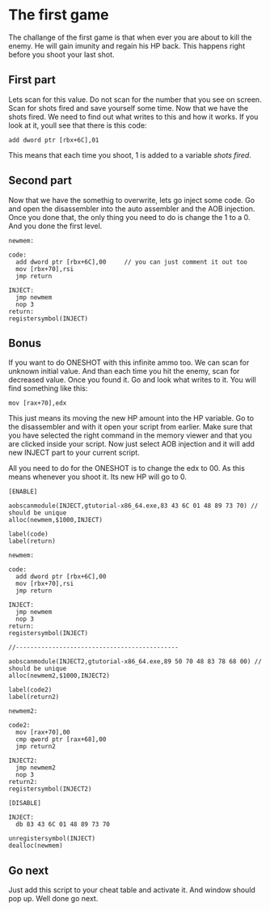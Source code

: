 # The first game

The challange of the first game is that when ever you are about to kill the enemy. He will gain imunity and regain his HP back. This happens right before you shoot your last shot.

## First part

Lets scan for this value. Do not scan for the number that you see on screen. Scan for shots fired and save yourself some time. Now that we have the shots fired. We need to find out what writes to this and how it works. If you look at it, youll see that there is this code:

```
add dword ptr [rbx+6C],01
```

This means that each time you shoot, 1 is added to a variable *shots fired*.

## Second part

Now that we have the somethig to overwrite, lets go inject some code. Go and open the disassembler into the auto assembler and the AOB injection. Once you done that, the only thing you need to do is change the 1 to a 0. And you done the first level.

```
newmem:

code:
  add dword ptr [rbx+6C],00     // you can just comment it out too
  mov [rbx+70],rsi
  jmp return

INJECT:
  jmp newmem
  nop 3
return:
registersymbol(INJECT)
```

## Bonus

If you want to do ONESHOT with this infinite ammo too. We can scan for unknown initial value. And than each time you hit the enemy, scan for decreased value. Once you found it. Go and look what writes to it. You will find something like this:

```
mov [rax+70],edx
```

This just means its moving the new HP amount into the HP variable. Go to the disassembler and with it open your script from earlier. Make sure that you have selected the right command in the memory viewer and that you are clicked inside your script. Now just select AOB injection and it will add new INJECT part to your current script. 

All you need to do for the ONESHOT is to change the edx to 00. As this means whenever you shoot it. Its new HP will go to 0.

```
[ENABLE]

aobscanmodule(INJECT,gtutorial-x86_64.exe,83 43 6C 01 48 89 73 70) // should be unique
alloc(newmem,$1000,INJECT)

label(code)
label(return)

newmem:

code:
  add dword ptr [rbx+6C],00
  mov [rbx+70],rsi
  jmp return

INJECT:
  jmp newmem
  nop 3
return:
registersymbol(INJECT)

//---------------------------------------------

aobscanmodule(INJECT2,gtutorial-x86_64.exe,89 50 70 48 83 78 68 00) // should be unique
alloc(newmem2,$1000,INJECT2)

label(code2)
label(return2)

newmem2:

code2:
  mov [rax+70],00
  cmp qword ptr [rax+68],00
  jmp return2

INJECT2:
  jmp newmem2
  nop 3
return2:
registersymbol(INJECT2)

[DISABLE]

INJECT:
  db 83 43 6C 01 48 89 73 70

unregistersymbol(INJECT)
dealloc(newmem)

```

## Go next

Just add this script to your cheat table and activate it. And window should pop up. Well done go next.